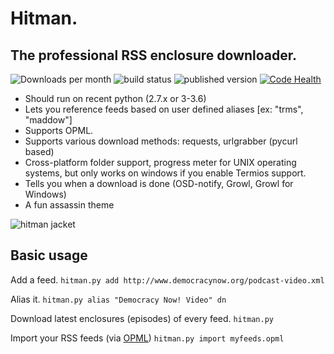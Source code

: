 Hitman.
=======
The professional RSS enclosure downloader.
-------------------------------------------
![Downloads per month](https://img.shields.io/pypi/dm/hitman.svg) ![build status](https://api.travis-ci.org/jrabbit/hitman.svg) ![published version](https://img.shields.io/pypi/v/hitman.svg) [![Code Health](https://landscape.io/github/jrabbit/hitman/master/landscape.svg?style=flat)](https://landscape.io/github/jrabbit/hitman/master)


+   Should run on recent python (2.7.x or 3-3.6)
+   Lets you reference feeds based on user defined aliases [ex: "trms", "maddow"]
+   Supports OPML.
+   Supports various download methods: requests, urlgrabber (pycurl based)
+   Cross-platform folder support, progress meter for UNIX operating systems, but only works on windows if you enable Termios support.
+   Tells you when a download is done (OSD-notify, Growl, Growl for Windows)
+   A fun assassin theme

![hitman jacket](http://upload.wikimedia.org/wikipedia/en/7/76/Hit_mancons.jpg)

Basic usage
-----------

Add a feed.
`hitman.py add http://www.democracynow.org/podcast-video.xml`

Alias it.
`hitman.py alias "Democracy Now! Video" dn`

Download latest enclosures (episodes) of every feed.
`hitman.py`

Import your RSS feeds (via [OPML](http://support.google.com/reader/bin/answer.py?hl=en&answer=70572))
`hitman.py import myfeeds.opml`
